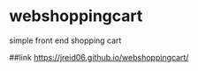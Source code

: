 # webshoppingcart
simple front end shopping cart

##link
https://jreid06.github.io/webshoppingcart/
